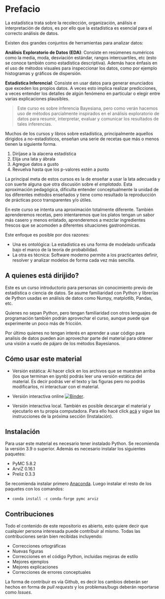 # Prefacio

La estadística trata sobre la recolección, organización, análisis e interpretación de datos, es por ello que la estadística es esencial para el correcto análisis de datos. 

Existen dos grandes conjuntos de herramientas para analizar datos:

**Análisis Exploratorio de Datos (EDA)**: Consiste en resúmenes numéricos como la media, moda, desviación estándar, rangos intercuartiles, etc (esto se conoce también como estadística descriptiva). Además hace énfasis en el uso de métodos visuales para inspeccionar los datos, como por ejemplo histogramas y gráficos de dispersión.

**Estadística Inferencial**: Consiste en usar datos para generar enunciados que exceden los propios datos. A veces esto implica realizar predicciones, a veces entender los detalles de algún fenómeno en particular o elegir entre varias explicaciones plausibles.

> Este curso es sobre inferencia Bayesiana, pero como verán hacemos uso de métodos parcialmente inspirados en el análisis exploratorio de datos para resumir, interpretar, evaluar y comunicar los resultados de tales inferencias.

Muchos de los cursos y libros sobre estadística, principalmente aquellos dirigidos a no-estadísticos, enseñan una serie de recetas que más o menos tienen la siguiente forma. 

1. Diríjase a la alacena estadística
2. Elija una lata y ábrala
3. Agregue datos a gusto
4. Revuelva hasta que los p-valores estén a punto

La principal meta de estos cursos es la de enseñar a usar la lata adecuada y con suerte alguna que otra discusión sobre el _emplatado_. Esta aproximación pedagógica, dificulta entender conceptualmente la unidad de los diferentes métodos enseñados y tiene como resultado la reproducción de prácticas poco transparentes y/o útiles. 

En este curso se intenta una aproximación totalmente diferente. También aprenderemos recetas, pero intentaremos que los platos tengan un sabor más casero y menos enlatado, aprenderemos a mezclar ingredientes frescos que se acomoden a diferentes situaciones gastronómicas.

Este enfoque es posible por dos razones:

* Una es ontológica: La estadística es una forma de modelado unificada bajo el marco de la teoría de probabilidad.
* La otra es técnica: Software moderno permite a los practicantes definir, resolver y analizar modelos de forma cada vez más sencilla.

## A quienes está dirijido?

Este es un curso introductorio para personas sin conocimiento previo de estadística o ciencia de datos. Se asume familiaridad con Python y librerías de Python usadas en análisis de datos como Numpy, matplotlib, Pandas, etc.

Quienes no sepan Python, pero tengan familiaridad con otros lenguajes de programación también podrán aprovechar el curso, aunque puede que experimente un poco más de fricción.

Por último quienes no tengan interés en aprender a usar código para analisis de datos pueden aún aprovechar parte del material para obtener una visión a vuelo de pájaro de los métodos Bayesianos.

## Cómo usar este material

* Versión estática: Al hacer click en los archivos que se muestran arriba (los que terminan en ipynb) podrás leer una versión estática del material. Es decir podrás ver el texto y las figuras pero no podrás modificarlos, ni interactuar con el material.

* Versión interactiva online [![Binder](https://mybinder.org/badge_logo.svg)](https://mybinder.org/v2/gh/Grupo-de-modelado-probabilista/Modelado_Bayesiano/main).

* Versión interactiva local. También es posible descargar el material y ejecutarlo en tu propia computadora. Para ello hacé click [acá](https://github.com/Grupo-de-modelado-probabilista/Modelado_Bayesiano/archive/main.zip) y sigue las instrucciones de la próxima sección (Instalación).


## Instalación
Para usar este material es necesario tener instalado Python. Se recomienda la versión 3.9 o superior. Además es necesario instalar los siguientes paquetes:

* PyMC 5.8.2
* ArviZ 0.16.1
* Preliz 0.3.3

Se recomienda instalar primero [Anaconda](https://www.continuum.io/downloads). Luego instalar el resto de los paquetes con los comandos:

* `conda install -c conda-forge pymc arviz`

## Contribuciones
Todo el contenido de este repositorio es abierto, esto quiere decir que cualquier persona interesada puede contribuir al mismo. Todas las contribuciones serán bien recibidas incluyendo:

* Correcciones ortográficas
* Nuevas figuras
* Correcciones en el código Python, incluidas mejoras de estilo
* Mejores ejemplos
* Mejores explicaciones 
* Correcciones de errores conceptuales

La forma de contribuir es vía Github, es decir los cambios deberán ser hechos en forma de _pull requests_ y los problemas/bugs deberán reportarse como _Issues_.

